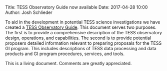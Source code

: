 Title: TESS Observatory Guide now available
Date: 2017-04-28 10:00
Author: Josh Schlieder

To aid in the development in potential TESS science investigations we have created a [TESS Observatory Guide](docs/TESS_observatory_guide_v1.1.pdf). This document serves two purposes. The first is to provide a comprehensive description of the TESS  observatory design, operations, and capabilities. The second is to provide potential proposers detailed information relevant to preparing proposals for the  TESS GI program. This includes descriptions of  TESS data processing and data products and GI program procedures, services, and tools.

This is a living document. Comments are greatly appreciated.

